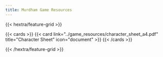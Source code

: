 ```yaml
---
title: Murdham Game Resources
---
```


{{< hextra/feature-grid >}}

  {{< cards >}}
    {{< card link="../game_resources/character_sheet_a4.pdf" title="Character Sheet" icon="document" >}}
  {{< /cards >}}

{{< /hextra/feature-grid >}}
